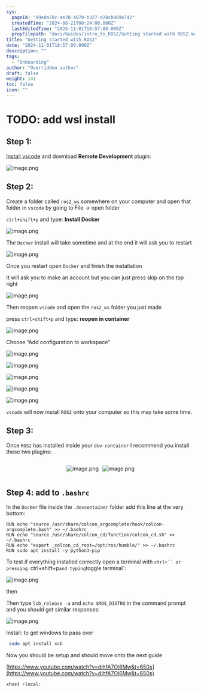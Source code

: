 ```yaml
---
sys:
  pageId: "89e0a78c-4e2b-4070-b327-d28cb0694742"
  createdTime: "2024-08-21T00:24:00.000Z"
  lastEditedTime: "2024-11-01T18:57:00.000Z"
  propFilepath: "docs/Guides/intro_to_ROS2/Getting started with ROS2.md"
title: "Getting started with ROS2"
date: "2024-11-01T18:57:00.000Z"
description: ""
tags:
  - "Onboarding"
author: "Overridden author"
draft: false
weight: 141
toc: false
icon: ""
---
```


# TODO: add wsl install

## Step 1:

[Install vscode](https://code.visualstudio.com/download) and download **Remote Development** plugin:

![image.png](https://prod-files-secure.s3.us-west-2.amazonaws.com/d518164a-d88e-44d1-a4ee-3adb3bd8bce0/efb52993-1881-4a40-b95e-6f020334f022/image.png?X-Amz-Algorithm=AWS4-HMAC-SHA256&X-Amz-Content-Sha256=UNSIGNED-PAYLOAD&X-Amz-Credential=ASIAZI2LB4666J4J4F54%2F20250304%2Fus-west-2%2Fs3%2Faws4_request&X-Amz-Date=20250304T100902Z&X-Amz-Expires=3600&X-Amz-Security-Token=IQoJb3JpZ2luX2VjELH%2F%2F%2F%2F%2F%2F%2F%2F%2F%2FwEaCXVzLXdlc3QtMiJHMEUCIH5jm5SfS2LEfF1qBt40uOf1vDz%2FVDeCesI6z6tpcfLoAiEAoaoRlVX8nnr0Sz5mL8FZugkNaN51MqSEmozdgvu49NcqiAQI6v%2F%2F%2F%2F%2F%2F%2F%2F%2F%2FARAAGgw2Mzc0MjMxODM4MDUiDFXqWSyp7j7LIiK6fCrcA0uHjkVJbIUb07sUDeBPdHbYfO5AUYOfVxwzSoRRv2a4Q69LpcRke8sBbuVLNTB8GHPIrbhW5lZx5bmCCA12q9CVHQOREGTJr4ygnMqrFoIJcIFALkFjVmW2utbzGaJeKAk2Av1%2BeNrGPMd3EQVdNvG7Ka6h6oLY5kHmh0lji4qoMPBChukkGKYJc2aCOwD5MUrLdm6FiE4gKJEbo6Mu%2BeJEZr9Ab4CnZj0o32xm0quT9KjPZA7pllU8rBStjXp6j%2FcrMIRNQ9uuOfYTpv8tU31NJ05Xlz3naigViZR6gZxopbTQCPKvUYXA3B9ca6ZFikRz09u%2B93teul1PfZbSjFYhD4ViF7ZuysDKIz%2FTc%2FIJPJv85gh4hNIkPElGxUMRrnOdM6W7Y7RiEMiFCPyZ9RO4ARlBOKVhrC%2BrbmrH8Xjb9zKMztcVWI2IjLGZhNpIzmXEXL%2BjRAbhwUY%2Be%2By7CdL3Lh%2BVcLGsyXlQH2GyCN1bqi0kJIybE7dFMoveSo4YnfnvERYee5TZqD11gmB8dQqdnCTrVoERy4NLjoJPnGX4e0uIuVzJhXhRfOdv5I6SFhUk3Y0pBYOar7rOTNtPisWWW7Pd3J17PaPUl2WJTqtcP%2BaBXXuIaonAELy7MI6Em74GOqUBvf9fznfwwILN3mfvi0417RF24m4Q1B2m9UKgTamLzyj80ZWPmHuTfrPXk2lYFWBuLwspPfdO4YLNpnMZaV8Xu8t2zb7ysPtgj4ihPlUsB5zN3llQcpo0YTkU%2FpsBRtFzx6Dkj7Dfz%2FcdP85MSK6occsON0fGUBzeiTzcXF2nLUa4psM4UX8sXSeTkIBMd7vntzankhK6OJZw4ehMpMXSabYSdJEG&X-Amz-Signature=f26f347957a5d9dfce74228acbf63ee78dbab96c2a5f17b2bafdb0921cf955d7&X-Amz-SignedHeaders=host&x-id=GetObject)

## Step 2:

Create a folder called `ros2_ws` somewhere on your computer and open that folder in `vscode` by going to File → open folder 

`ctrl+shift+p` and type: **Install Docker**

![image.png](https://prod-files-secure.s3.us-west-2.amazonaws.com/d518164a-d88e-44d1-a4ee-3adb3bd8bce0/2269dc0e-1cd5-47ff-bceb-c04ad9b2eab0/image.png?X-Amz-Algorithm=AWS4-HMAC-SHA256&X-Amz-Content-Sha256=UNSIGNED-PAYLOAD&X-Amz-Credential=ASIAZI2LB4666J4J4F54%2F20250304%2Fus-west-2%2Fs3%2Faws4_request&X-Amz-Date=20250304T100902Z&X-Amz-Expires=3600&X-Amz-Security-Token=IQoJb3JpZ2luX2VjELH%2F%2F%2F%2F%2F%2F%2F%2F%2F%2FwEaCXVzLXdlc3QtMiJHMEUCIH5jm5SfS2LEfF1qBt40uOf1vDz%2FVDeCesI6z6tpcfLoAiEAoaoRlVX8nnr0Sz5mL8FZugkNaN51MqSEmozdgvu49NcqiAQI6v%2F%2F%2F%2F%2F%2F%2F%2F%2F%2FARAAGgw2Mzc0MjMxODM4MDUiDFXqWSyp7j7LIiK6fCrcA0uHjkVJbIUb07sUDeBPdHbYfO5AUYOfVxwzSoRRv2a4Q69LpcRke8sBbuVLNTB8GHPIrbhW5lZx5bmCCA12q9CVHQOREGTJr4ygnMqrFoIJcIFALkFjVmW2utbzGaJeKAk2Av1%2BeNrGPMd3EQVdNvG7Ka6h6oLY5kHmh0lji4qoMPBChukkGKYJc2aCOwD5MUrLdm6FiE4gKJEbo6Mu%2BeJEZr9Ab4CnZj0o32xm0quT9KjPZA7pllU8rBStjXp6j%2FcrMIRNQ9uuOfYTpv8tU31NJ05Xlz3naigViZR6gZxopbTQCPKvUYXA3B9ca6ZFikRz09u%2B93teul1PfZbSjFYhD4ViF7ZuysDKIz%2FTc%2FIJPJv85gh4hNIkPElGxUMRrnOdM6W7Y7RiEMiFCPyZ9RO4ARlBOKVhrC%2BrbmrH8Xjb9zKMztcVWI2IjLGZhNpIzmXEXL%2BjRAbhwUY%2Be%2By7CdL3Lh%2BVcLGsyXlQH2GyCN1bqi0kJIybE7dFMoveSo4YnfnvERYee5TZqD11gmB8dQqdnCTrVoERy4NLjoJPnGX4e0uIuVzJhXhRfOdv5I6SFhUk3Y0pBYOar7rOTNtPisWWW7Pd3J17PaPUl2WJTqtcP%2BaBXXuIaonAELy7MI6Em74GOqUBvf9fznfwwILN3mfvi0417RF24m4Q1B2m9UKgTamLzyj80ZWPmHuTfrPXk2lYFWBuLwspPfdO4YLNpnMZaV8Xu8t2zb7ysPtgj4ihPlUsB5zN3llQcpo0YTkU%2FpsBRtFzx6Dkj7Dfz%2FcdP85MSK6occsON0fGUBzeiTzcXF2nLUa4psM4UX8sXSeTkIBMd7vntzankhK6OJZw4ehMpMXSabYSdJEG&X-Amz-Signature=ded95029f6c84dff1fbb20813c9f3107a12d7c196eb87e5eed9bbf8153ebfb8a&X-Amz-SignedHeaders=host&x-id=GetObject)

The `Docker` install will take sometime and at the end it will ask you to restart

![image.png](https://prod-files-secure.s3.us-west-2.amazonaws.com/d518164a-d88e-44d1-a4ee-3adb3bd8bce0/ed233f78-be33-4b1f-b89c-9c346c0e961e/image.png?X-Amz-Algorithm=AWS4-HMAC-SHA256&X-Amz-Content-Sha256=UNSIGNED-PAYLOAD&X-Amz-Credential=ASIAZI2LB4666J4J4F54%2F20250304%2Fus-west-2%2Fs3%2Faws4_request&X-Amz-Date=20250304T100902Z&X-Amz-Expires=3600&X-Amz-Security-Token=IQoJb3JpZ2luX2VjELH%2F%2F%2F%2F%2F%2F%2F%2F%2F%2FwEaCXVzLXdlc3QtMiJHMEUCIH5jm5SfS2LEfF1qBt40uOf1vDz%2FVDeCesI6z6tpcfLoAiEAoaoRlVX8nnr0Sz5mL8FZugkNaN51MqSEmozdgvu49NcqiAQI6v%2F%2F%2F%2F%2F%2F%2F%2F%2F%2FARAAGgw2Mzc0MjMxODM4MDUiDFXqWSyp7j7LIiK6fCrcA0uHjkVJbIUb07sUDeBPdHbYfO5AUYOfVxwzSoRRv2a4Q69LpcRke8sBbuVLNTB8GHPIrbhW5lZx5bmCCA12q9CVHQOREGTJr4ygnMqrFoIJcIFALkFjVmW2utbzGaJeKAk2Av1%2BeNrGPMd3EQVdNvG7Ka6h6oLY5kHmh0lji4qoMPBChukkGKYJc2aCOwD5MUrLdm6FiE4gKJEbo6Mu%2BeJEZr9Ab4CnZj0o32xm0quT9KjPZA7pllU8rBStjXp6j%2FcrMIRNQ9uuOfYTpv8tU31NJ05Xlz3naigViZR6gZxopbTQCPKvUYXA3B9ca6ZFikRz09u%2B93teul1PfZbSjFYhD4ViF7ZuysDKIz%2FTc%2FIJPJv85gh4hNIkPElGxUMRrnOdM6W7Y7RiEMiFCPyZ9RO4ARlBOKVhrC%2BrbmrH8Xjb9zKMztcVWI2IjLGZhNpIzmXEXL%2BjRAbhwUY%2Be%2By7CdL3Lh%2BVcLGsyXlQH2GyCN1bqi0kJIybE7dFMoveSo4YnfnvERYee5TZqD11gmB8dQqdnCTrVoERy4NLjoJPnGX4e0uIuVzJhXhRfOdv5I6SFhUk3Y0pBYOar7rOTNtPisWWW7Pd3J17PaPUl2WJTqtcP%2BaBXXuIaonAELy7MI6Em74GOqUBvf9fznfwwILN3mfvi0417RF24m4Q1B2m9UKgTamLzyj80ZWPmHuTfrPXk2lYFWBuLwspPfdO4YLNpnMZaV8Xu8t2zb7ysPtgj4ihPlUsB5zN3llQcpo0YTkU%2FpsBRtFzx6Dkj7Dfz%2FcdP85MSK6occsON0fGUBzeiTzcXF2nLUa4psM4UX8sXSeTkIBMd7vntzankhK6OJZw4ehMpMXSabYSdJEG&X-Amz-Signature=6008651fca2a5cc332206250830639718f7b1647f508491d4e7473e88b7fb5d8&X-Amz-SignedHeaders=host&x-id=GetObject)

Once you restart open `Docker` and finish the installation

It will ask you to make an account but you can just press skip on the top right

![image.png](https://prod-files-secure.s3.us-west-2.amazonaws.com/d518164a-d88e-44d1-a4ee-3adb3bd8bce0/21010ad9-1659-4fd9-9f59-9932a09b2a3d/image.png?X-Amz-Algorithm=AWS4-HMAC-SHA256&X-Amz-Content-Sha256=UNSIGNED-PAYLOAD&X-Amz-Credential=ASIAZI2LB4666J4J4F54%2F20250304%2Fus-west-2%2Fs3%2Faws4_request&X-Amz-Date=20250304T100902Z&X-Amz-Expires=3600&X-Amz-Security-Token=IQoJb3JpZ2luX2VjELH%2F%2F%2F%2F%2F%2F%2F%2F%2F%2FwEaCXVzLXdlc3QtMiJHMEUCIH5jm5SfS2LEfF1qBt40uOf1vDz%2FVDeCesI6z6tpcfLoAiEAoaoRlVX8nnr0Sz5mL8FZugkNaN51MqSEmozdgvu49NcqiAQI6v%2F%2F%2F%2F%2F%2F%2F%2F%2F%2FARAAGgw2Mzc0MjMxODM4MDUiDFXqWSyp7j7LIiK6fCrcA0uHjkVJbIUb07sUDeBPdHbYfO5AUYOfVxwzSoRRv2a4Q69LpcRke8sBbuVLNTB8GHPIrbhW5lZx5bmCCA12q9CVHQOREGTJr4ygnMqrFoIJcIFALkFjVmW2utbzGaJeKAk2Av1%2BeNrGPMd3EQVdNvG7Ka6h6oLY5kHmh0lji4qoMPBChukkGKYJc2aCOwD5MUrLdm6FiE4gKJEbo6Mu%2BeJEZr9Ab4CnZj0o32xm0quT9KjPZA7pllU8rBStjXp6j%2FcrMIRNQ9uuOfYTpv8tU31NJ05Xlz3naigViZR6gZxopbTQCPKvUYXA3B9ca6ZFikRz09u%2B93teul1PfZbSjFYhD4ViF7ZuysDKIz%2FTc%2FIJPJv85gh4hNIkPElGxUMRrnOdM6W7Y7RiEMiFCPyZ9RO4ARlBOKVhrC%2BrbmrH8Xjb9zKMztcVWI2IjLGZhNpIzmXEXL%2BjRAbhwUY%2Be%2By7CdL3Lh%2BVcLGsyXlQH2GyCN1bqi0kJIybE7dFMoveSo4YnfnvERYee5TZqD11gmB8dQqdnCTrVoERy4NLjoJPnGX4e0uIuVzJhXhRfOdv5I6SFhUk3Y0pBYOar7rOTNtPisWWW7Pd3J17PaPUl2WJTqtcP%2BaBXXuIaonAELy7MI6Em74GOqUBvf9fznfwwILN3mfvi0417RF24m4Q1B2m9UKgTamLzyj80ZWPmHuTfrPXk2lYFWBuLwspPfdO4YLNpnMZaV8Xu8t2zb7ysPtgj4ihPlUsB5zN3llQcpo0YTkU%2FpsBRtFzx6Dkj7Dfz%2FcdP85MSK6occsON0fGUBzeiTzcXF2nLUa4psM4UX8sXSeTkIBMd7vntzankhK6OJZw4ehMpMXSabYSdJEG&X-Amz-Signature=74223fb8715e7b39edabd924b3a9d695cc752c561b3419337a3c7e72ea3f363b&X-Amz-SignedHeaders=host&x-id=GetObject)

Then reopen `vscode` and open the `ros2_ws` folder you just made

press `ctrl+shift+p` and type: **reopen in container**

![image.png](https://prod-files-secure.s3.us-west-2.amazonaws.com/d518164a-d88e-44d1-a4ee-3adb3bd8bce0/4e93b8c2-41ad-488c-8095-c74205196118/image.png?X-Amz-Algorithm=AWS4-HMAC-SHA256&X-Amz-Content-Sha256=UNSIGNED-PAYLOAD&X-Amz-Credential=ASIAZI2LB4666J4J4F54%2F20250304%2Fus-west-2%2Fs3%2Faws4_request&X-Amz-Date=20250304T100902Z&X-Amz-Expires=3600&X-Amz-Security-Token=IQoJb3JpZ2luX2VjELH%2F%2F%2F%2F%2F%2F%2F%2F%2F%2FwEaCXVzLXdlc3QtMiJHMEUCIH5jm5SfS2LEfF1qBt40uOf1vDz%2FVDeCesI6z6tpcfLoAiEAoaoRlVX8nnr0Sz5mL8FZugkNaN51MqSEmozdgvu49NcqiAQI6v%2F%2F%2F%2F%2F%2F%2F%2F%2F%2FARAAGgw2Mzc0MjMxODM4MDUiDFXqWSyp7j7LIiK6fCrcA0uHjkVJbIUb07sUDeBPdHbYfO5AUYOfVxwzSoRRv2a4Q69LpcRke8sBbuVLNTB8GHPIrbhW5lZx5bmCCA12q9CVHQOREGTJr4ygnMqrFoIJcIFALkFjVmW2utbzGaJeKAk2Av1%2BeNrGPMd3EQVdNvG7Ka6h6oLY5kHmh0lji4qoMPBChukkGKYJc2aCOwD5MUrLdm6FiE4gKJEbo6Mu%2BeJEZr9Ab4CnZj0o32xm0quT9KjPZA7pllU8rBStjXp6j%2FcrMIRNQ9uuOfYTpv8tU31NJ05Xlz3naigViZR6gZxopbTQCPKvUYXA3B9ca6ZFikRz09u%2B93teul1PfZbSjFYhD4ViF7ZuysDKIz%2FTc%2FIJPJv85gh4hNIkPElGxUMRrnOdM6W7Y7RiEMiFCPyZ9RO4ARlBOKVhrC%2BrbmrH8Xjb9zKMztcVWI2IjLGZhNpIzmXEXL%2BjRAbhwUY%2Be%2By7CdL3Lh%2BVcLGsyXlQH2GyCN1bqi0kJIybE7dFMoveSo4YnfnvERYee5TZqD11gmB8dQqdnCTrVoERy4NLjoJPnGX4e0uIuVzJhXhRfOdv5I6SFhUk3Y0pBYOar7rOTNtPisWWW7Pd3J17PaPUl2WJTqtcP%2BaBXXuIaonAELy7MI6Em74GOqUBvf9fznfwwILN3mfvi0417RF24m4Q1B2m9UKgTamLzyj80ZWPmHuTfrPXk2lYFWBuLwspPfdO4YLNpnMZaV8Xu8t2zb7ysPtgj4ihPlUsB5zN3llQcpo0YTkU%2FpsBRtFzx6Dkj7Dfz%2FcdP85MSK6occsON0fGUBzeiTzcXF2nLUa4psM4UX8sXSeTkIBMd7vntzankhK6OJZw4ehMpMXSabYSdJEG&X-Amz-Signature=da213e67f030ca74b6308f86232dfedd915581ee9f4c4bbd4a5be1f9a61e43b9&X-Amz-SignedHeaders=host&x-id=GetObject)

Choose “Add configuration to workspace”

![image.png](https://prod-files-secure.s3.us-west-2.amazonaws.com/d518164a-d88e-44d1-a4ee-3adb3bd8bce0/9560b282-5060-4989-ba37-97e7b2c22476/image.png?X-Amz-Algorithm=AWS4-HMAC-SHA256&X-Amz-Content-Sha256=UNSIGNED-PAYLOAD&X-Amz-Credential=ASIAZI2LB4666J4J4F54%2F20250304%2Fus-west-2%2Fs3%2Faws4_request&X-Amz-Date=20250304T100902Z&X-Amz-Expires=3600&X-Amz-Security-Token=IQoJb3JpZ2luX2VjELH%2F%2F%2F%2F%2F%2F%2F%2F%2F%2FwEaCXVzLXdlc3QtMiJHMEUCIH5jm5SfS2LEfF1qBt40uOf1vDz%2FVDeCesI6z6tpcfLoAiEAoaoRlVX8nnr0Sz5mL8FZugkNaN51MqSEmozdgvu49NcqiAQI6v%2F%2F%2F%2F%2F%2F%2F%2F%2F%2FARAAGgw2Mzc0MjMxODM4MDUiDFXqWSyp7j7LIiK6fCrcA0uHjkVJbIUb07sUDeBPdHbYfO5AUYOfVxwzSoRRv2a4Q69LpcRke8sBbuVLNTB8GHPIrbhW5lZx5bmCCA12q9CVHQOREGTJr4ygnMqrFoIJcIFALkFjVmW2utbzGaJeKAk2Av1%2BeNrGPMd3EQVdNvG7Ka6h6oLY5kHmh0lji4qoMPBChukkGKYJc2aCOwD5MUrLdm6FiE4gKJEbo6Mu%2BeJEZr9Ab4CnZj0o32xm0quT9KjPZA7pllU8rBStjXp6j%2FcrMIRNQ9uuOfYTpv8tU31NJ05Xlz3naigViZR6gZxopbTQCPKvUYXA3B9ca6ZFikRz09u%2B93teul1PfZbSjFYhD4ViF7ZuysDKIz%2FTc%2FIJPJv85gh4hNIkPElGxUMRrnOdM6W7Y7RiEMiFCPyZ9RO4ARlBOKVhrC%2BrbmrH8Xjb9zKMztcVWI2IjLGZhNpIzmXEXL%2BjRAbhwUY%2Be%2By7CdL3Lh%2BVcLGsyXlQH2GyCN1bqi0kJIybE7dFMoveSo4YnfnvERYee5TZqD11gmB8dQqdnCTrVoERy4NLjoJPnGX4e0uIuVzJhXhRfOdv5I6SFhUk3Y0pBYOar7rOTNtPisWWW7Pd3J17PaPUl2WJTqtcP%2BaBXXuIaonAELy7MI6Em74GOqUBvf9fznfwwILN3mfvi0417RF24m4Q1B2m9UKgTamLzyj80ZWPmHuTfrPXk2lYFWBuLwspPfdO4YLNpnMZaV8Xu8t2zb7ysPtgj4ihPlUsB5zN3llQcpo0YTkU%2FpsBRtFzx6Dkj7Dfz%2FcdP85MSK6occsON0fGUBzeiTzcXF2nLUa4psM4UX8sXSeTkIBMd7vntzankhK6OJZw4ehMpMXSabYSdJEG&X-Amz-Signature=7271bee354113a9a317fc762039d5aa02ee9ec99e265b737e624eeeee2284639&X-Amz-SignedHeaders=host&x-id=GetObject)

![image.png](https://prod-files-secure.s3.us-west-2.amazonaws.com/d518164a-d88e-44d1-a4ee-3adb3bd8bce0/2ee63f81-886b-48e8-a553-dc6e5eac99e4/image.png?X-Amz-Algorithm=AWS4-HMAC-SHA256&X-Amz-Content-Sha256=UNSIGNED-PAYLOAD&X-Amz-Credential=ASIAZI2LB4666J4J4F54%2F20250304%2Fus-west-2%2Fs3%2Faws4_request&X-Amz-Date=20250304T100902Z&X-Amz-Expires=3600&X-Amz-Security-Token=IQoJb3JpZ2luX2VjELH%2F%2F%2F%2F%2F%2F%2F%2F%2F%2FwEaCXVzLXdlc3QtMiJHMEUCIH5jm5SfS2LEfF1qBt40uOf1vDz%2FVDeCesI6z6tpcfLoAiEAoaoRlVX8nnr0Sz5mL8FZugkNaN51MqSEmozdgvu49NcqiAQI6v%2F%2F%2F%2F%2F%2F%2F%2F%2F%2FARAAGgw2Mzc0MjMxODM4MDUiDFXqWSyp7j7LIiK6fCrcA0uHjkVJbIUb07sUDeBPdHbYfO5AUYOfVxwzSoRRv2a4Q69LpcRke8sBbuVLNTB8GHPIrbhW5lZx5bmCCA12q9CVHQOREGTJr4ygnMqrFoIJcIFALkFjVmW2utbzGaJeKAk2Av1%2BeNrGPMd3EQVdNvG7Ka6h6oLY5kHmh0lji4qoMPBChukkGKYJc2aCOwD5MUrLdm6FiE4gKJEbo6Mu%2BeJEZr9Ab4CnZj0o32xm0quT9KjPZA7pllU8rBStjXp6j%2FcrMIRNQ9uuOfYTpv8tU31NJ05Xlz3naigViZR6gZxopbTQCPKvUYXA3B9ca6ZFikRz09u%2B93teul1PfZbSjFYhD4ViF7ZuysDKIz%2FTc%2FIJPJv85gh4hNIkPElGxUMRrnOdM6W7Y7RiEMiFCPyZ9RO4ARlBOKVhrC%2BrbmrH8Xjb9zKMztcVWI2IjLGZhNpIzmXEXL%2BjRAbhwUY%2Be%2By7CdL3Lh%2BVcLGsyXlQH2GyCN1bqi0kJIybE7dFMoveSo4YnfnvERYee5TZqD11gmB8dQqdnCTrVoERy4NLjoJPnGX4e0uIuVzJhXhRfOdv5I6SFhUk3Y0pBYOar7rOTNtPisWWW7Pd3J17PaPUl2WJTqtcP%2BaBXXuIaonAELy7MI6Em74GOqUBvf9fznfwwILN3mfvi0417RF24m4Q1B2m9UKgTamLzyj80ZWPmHuTfrPXk2lYFWBuLwspPfdO4YLNpnMZaV8Xu8t2zb7ysPtgj4ihPlUsB5zN3llQcpo0YTkU%2FpsBRtFzx6Dkj7Dfz%2FcdP85MSK6occsON0fGUBzeiTzcXF2nLUa4psM4UX8sXSeTkIBMd7vntzankhK6OJZw4ehMpMXSabYSdJEG&X-Amz-Signature=16ade4ef792816815f45854716129b1adb89e211024c88953213d55d7d02e3d8&X-Amz-SignedHeaders=host&x-id=GetObject)

![image.png](https://prod-files-secure.s3.us-west-2.amazonaws.com/d518164a-d88e-44d1-a4ee-3adb3bd8bce0/ae1580b2-b048-407e-aed9-b584224a7a04/image.png?X-Amz-Algorithm=AWS4-HMAC-SHA256&X-Amz-Content-Sha256=UNSIGNED-PAYLOAD&X-Amz-Credential=ASIAZI2LB4666J4J4F54%2F20250304%2Fus-west-2%2Fs3%2Faws4_request&X-Amz-Date=20250304T100902Z&X-Amz-Expires=3600&X-Amz-Security-Token=IQoJb3JpZ2luX2VjELH%2F%2F%2F%2F%2F%2F%2F%2F%2F%2FwEaCXVzLXdlc3QtMiJHMEUCIH5jm5SfS2LEfF1qBt40uOf1vDz%2FVDeCesI6z6tpcfLoAiEAoaoRlVX8nnr0Sz5mL8FZugkNaN51MqSEmozdgvu49NcqiAQI6v%2F%2F%2F%2F%2F%2F%2F%2F%2F%2FARAAGgw2Mzc0MjMxODM4MDUiDFXqWSyp7j7LIiK6fCrcA0uHjkVJbIUb07sUDeBPdHbYfO5AUYOfVxwzSoRRv2a4Q69LpcRke8sBbuVLNTB8GHPIrbhW5lZx5bmCCA12q9CVHQOREGTJr4ygnMqrFoIJcIFALkFjVmW2utbzGaJeKAk2Av1%2BeNrGPMd3EQVdNvG7Ka6h6oLY5kHmh0lji4qoMPBChukkGKYJc2aCOwD5MUrLdm6FiE4gKJEbo6Mu%2BeJEZr9Ab4CnZj0o32xm0quT9KjPZA7pllU8rBStjXp6j%2FcrMIRNQ9uuOfYTpv8tU31NJ05Xlz3naigViZR6gZxopbTQCPKvUYXA3B9ca6ZFikRz09u%2B93teul1PfZbSjFYhD4ViF7ZuysDKIz%2FTc%2FIJPJv85gh4hNIkPElGxUMRrnOdM6W7Y7RiEMiFCPyZ9RO4ARlBOKVhrC%2BrbmrH8Xjb9zKMztcVWI2IjLGZhNpIzmXEXL%2BjRAbhwUY%2Be%2By7CdL3Lh%2BVcLGsyXlQH2GyCN1bqi0kJIybE7dFMoveSo4YnfnvERYee5TZqD11gmB8dQqdnCTrVoERy4NLjoJPnGX4e0uIuVzJhXhRfOdv5I6SFhUk3Y0pBYOar7rOTNtPisWWW7Pd3J17PaPUl2WJTqtcP%2BaBXXuIaonAELy7MI6Em74GOqUBvf9fznfwwILN3mfvi0417RF24m4Q1B2m9UKgTamLzyj80ZWPmHuTfrPXk2lYFWBuLwspPfdO4YLNpnMZaV8Xu8t2zb7ysPtgj4ihPlUsB5zN3llQcpo0YTkU%2FpsBRtFzx6Dkj7Dfz%2FcdP85MSK6occsON0fGUBzeiTzcXF2nLUa4psM4UX8sXSeTkIBMd7vntzankhK6OJZw4ehMpMXSabYSdJEG&X-Amz-Signature=0bf768fe66cc4c2808e96c0eb9e3af7e5025223793b698099264777289417c9c&X-Amz-SignedHeaders=host&x-id=GetObject)

![image.png](https://prod-files-secure.s3.us-west-2.amazonaws.com/d518164a-d88e-44d1-a4ee-3adb3bd8bce0/53255b28-f75e-430f-b9e3-c0ac8577e42b/image.png?X-Amz-Algorithm=AWS4-HMAC-SHA256&X-Amz-Content-Sha256=UNSIGNED-PAYLOAD&X-Amz-Credential=ASIAZI2LB4666J4J4F54%2F20250304%2Fus-west-2%2Fs3%2Faws4_request&X-Amz-Date=20250304T100902Z&X-Amz-Expires=3600&X-Amz-Security-Token=IQoJb3JpZ2luX2VjELH%2F%2F%2F%2F%2F%2F%2F%2F%2F%2FwEaCXVzLXdlc3QtMiJHMEUCIH5jm5SfS2LEfF1qBt40uOf1vDz%2FVDeCesI6z6tpcfLoAiEAoaoRlVX8nnr0Sz5mL8FZugkNaN51MqSEmozdgvu49NcqiAQI6v%2F%2F%2F%2F%2F%2F%2F%2F%2F%2FARAAGgw2Mzc0MjMxODM4MDUiDFXqWSyp7j7LIiK6fCrcA0uHjkVJbIUb07sUDeBPdHbYfO5AUYOfVxwzSoRRv2a4Q69LpcRke8sBbuVLNTB8GHPIrbhW5lZx5bmCCA12q9CVHQOREGTJr4ygnMqrFoIJcIFALkFjVmW2utbzGaJeKAk2Av1%2BeNrGPMd3EQVdNvG7Ka6h6oLY5kHmh0lji4qoMPBChukkGKYJc2aCOwD5MUrLdm6FiE4gKJEbo6Mu%2BeJEZr9Ab4CnZj0o32xm0quT9KjPZA7pllU8rBStjXp6j%2FcrMIRNQ9uuOfYTpv8tU31NJ05Xlz3naigViZR6gZxopbTQCPKvUYXA3B9ca6ZFikRz09u%2B93teul1PfZbSjFYhD4ViF7ZuysDKIz%2FTc%2FIJPJv85gh4hNIkPElGxUMRrnOdM6W7Y7RiEMiFCPyZ9RO4ARlBOKVhrC%2BrbmrH8Xjb9zKMztcVWI2IjLGZhNpIzmXEXL%2BjRAbhwUY%2Be%2By7CdL3Lh%2BVcLGsyXlQH2GyCN1bqi0kJIybE7dFMoveSo4YnfnvERYee5TZqD11gmB8dQqdnCTrVoERy4NLjoJPnGX4e0uIuVzJhXhRfOdv5I6SFhUk3Y0pBYOar7rOTNtPisWWW7Pd3J17PaPUl2WJTqtcP%2BaBXXuIaonAELy7MI6Em74GOqUBvf9fznfwwILN3mfvi0417RF24m4Q1B2m9UKgTamLzyj80ZWPmHuTfrPXk2lYFWBuLwspPfdO4YLNpnMZaV8Xu8t2zb7ysPtgj4ihPlUsB5zN3llQcpo0YTkU%2FpsBRtFzx6Dkj7Dfz%2FcdP85MSK6occsON0fGUBzeiTzcXF2nLUa4psM4UX8sXSeTkIBMd7vntzankhK6OJZw4ehMpMXSabYSdJEG&X-Amz-Signature=7edac9407fa046d9cc80d13a4e9626d675e42a5f5828ab7a3b5561bf2e54b69c&X-Amz-SignedHeaders=host&x-id=GetObject)

![image.png](https://prod-files-secure.s3.us-west-2.amazonaws.com/d518164a-d88e-44d1-a4ee-3adb3bd8bce0/7c562767-5af9-4ffb-97d1-327bcdf4ee00/image.png?X-Amz-Algorithm=AWS4-HMAC-SHA256&X-Amz-Content-Sha256=UNSIGNED-PAYLOAD&X-Amz-Credential=ASIAZI2LB4666J4J4F54%2F20250304%2Fus-west-2%2Fs3%2Faws4_request&X-Amz-Date=20250304T100902Z&X-Amz-Expires=3600&X-Amz-Security-Token=IQoJb3JpZ2luX2VjELH%2F%2F%2F%2F%2F%2F%2F%2F%2F%2FwEaCXVzLXdlc3QtMiJHMEUCIH5jm5SfS2LEfF1qBt40uOf1vDz%2FVDeCesI6z6tpcfLoAiEAoaoRlVX8nnr0Sz5mL8FZugkNaN51MqSEmozdgvu49NcqiAQI6v%2F%2F%2F%2F%2F%2F%2F%2F%2F%2FARAAGgw2Mzc0MjMxODM4MDUiDFXqWSyp7j7LIiK6fCrcA0uHjkVJbIUb07sUDeBPdHbYfO5AUYOfVxwzSoRRv2a4Q69LpcRke8sBbuVLNTB8GHPIrbhW5lZx5bmCCA12q9CVHQOREGTJr4ygnMqrFoIJcIFALkFjVmW2utbzGaJeKAk2Av1%2BeNrGPMd3EQVdNvG7Ka6h6oLY5kHmh0lji4qoMPBChukkGKYJc2aCOwD5MUrLdm6FiE4gKJEbo6Mu%2BeJEZr9Ab4CnZj0o32xm0quT9KjPZA7pllU8rBStjXp6j%2FcrMIRNQ9uuOfYTpv8tU31NJ05Xlz3naigViZR6gZxopbTQCPKvUYXA3B9ca6ZFikRz09u%2B93teul1PfZbSjFYhD4ViF7ZuysDKIz%2FTc%2FIJPJv85gh4hNIkPElGxUMRrnOdM6W7Y7RiEMiFCPyZ9RO4ARlBOKVhrC%2BrbmrH8Xjb9zKMztcVWI2IjLGZhNpIzmXEXL%2BjRAbhwUY%2Be%2By7CdL3Lh%2BVcLGsyXlQH2GyCN1bqi0kJIybE7dFMoveSo4YnfnvERYee5TZqD11gmB8dQqdnCTrVoERy4NLjoJPnGX4e0uIuVzJhXhRfOdv5I6SFhUk3Y0pBYOar7rOTNtPisWWW7Pd3J17PaPUl2WJTqtcP%2BaBXXuIaonAELy7MI6Em74GOqUBvf9fznfwwILN3mfvi0417RF24m4Q1B2m9UKgTamLzyj80ZWPmHuTfrPXk2lYFWBuLwspPfdO4YLNpnMZaV8Xu8t2zb7ysPtgj4ihPlUsB5zN3llQcpo0YTkU%2FpsBRtFzx6Dkj7Dfz%2FcdP85MSK6occsON0fGUBzeiTzcXF2nLUa4psM4UX8sXSeTkIBMd7vntzankhK6OJZw4ehMpMXSabYSdJEG&X-Amz-Signature=009c1583f7b35ae7369dba771165765037d25f22c51225ec8a40b640fddfcc49&X-Amz-SignedHeaders=host&x-id=GetObject)

`vscode` will now install `ROS2` onto your computer so this may take some time.

## Step 3:

Once `ROS2` has installed inside your `dev-container` I recommend you install these two plugins:

<div style="display: flex;flex-direction: row; column-gap:10px; max-width: 630px;justify-content: center;">
<div>

![image.png](https://prod-files-secure.s3.us-west-2.amazonaws.com/d518164a-d88e-44d1-a4ee-3adb3bd8bce0/3fc3d550-5a54-4ba1-ba6b-faa01cdb7369/image.png?X-Amz-Algorithm=AWS4-HMAC-SHA256&X-Amz-Content-Sha256=UNSIGNED-PAYLOAD&X-Amz-Credential=ASIAZI2LB466RVFEJ2KC%2F20250304%2Fus-west-2%2Fs3%2Faws4_request&X-Amz-Date=20250304T100907Z&X-Amz-Expires=3600&X-Amz-Security-Token=IQoJb3JpZ2luX2VjELH%2F%2F%2F%2F%2F%2F%2F%2F%2F%2FwEaCXVzLXdlc3QtMiJGMEQCIGPaLx9OEK8QmNUWttLnqqQwAA70Yo0I5YVvlUGY8srcAiBMoWWh4X%2F%2F6RrSnIU2FyUgZe8DM3I%2FHTJTSaTSocvIRCqIBAjq%2F%2F%2F%2F%2F%2F%2F%2F%2F%2F8BEAAaDDYzNzQyMzE4MzgwNSIMfsjNMbpbhkFeokJ4KtwDzhEzLuaCjxl0X%2Brm%2Fx9SWIYFR%2BGjkD1eQSFrhcGUzuANIMbYyOpXmNUdXhvTTCQU84WWf5difl0IUn33MNsWWdNopInaTMA1BYjBxu%2BeMTSWTALyHQv2iCnOpeAVTFoX1FQPOmuxI2Mj10hODZ6hqfKI3hZaUseykQGiiBo%2BEcg1tlz7703hM9vSaikI7tsbjW3ToFuZWCCuK%2F6BF22RmQhr%2BkuDO7775YYBolShbvu%2BbwY8SAA9s4H%2BA6Ky0KfvbvTnjB6zKEWojwIUzkQlAFr%2FW1xQiwuRFJ4sGOP4Puzu3Vo0Wfr4iP0EvOlYVweJkTwBkj77GS68JdgPZH0k%2FUctzBG1MZJsgV9a3nrdPGaX3lRDStFwhdbkFBf8Y4PPuMnBidXsoVAUy0PBn73SWip%2FDVSz0oKLes9vmgQnU%2F34sfJaEVPadtnCA4WmgErrdcuTL0Jx%2F5ekyI6Ic%2BGLdJp38nbM7S01yUw1Pr8zaj4rmC80uOaZ1Jf1dLoOCE6ZftFJLowan8hzUn%2FCxyGis%2FmUI7a8SUi%2BcdVyvK7Qe4G5f0Stj74NqFg3om0kvkWNBMscjvCiPzuGNa8lC3Fw7mHF29CaH7kifqqCw3DpBuCstFWjq4KEabX9%2BDcw64SbvgY6pgE%2FslKCuJXofeMCXmFB8jVwUCwyoEJl%2B%2B%2BKY%2BszAeBJ2RPzoz6mYgoPTkqCmMVCa8nX802K74V4bswvv2S5uc3B5fVMleq75VNjemvr1fDI7dipbc5bB0H9OkZnZ8IMWwegHrsabmX7Jvo98D1iZkPfCD8K4gEDQ8go1jBqJp%2BDf3sX5BUoxQ8m6unp66fVjU6teomKEYUtp%2F6%2B0vOuDj5mvsPzdbw8&X-Amz-Signature=25c4db413c91c93a67b7d7025bf89c79c2c6050e0e4c8ffe9bc2da3e98259f0d&X-Amz-SignedHeaders=host&x-id=GetObject)

</div>
<div>

![image.png](https://prod-files-secure.s3.us-west-2.amazonaws.com/d518164a-d88e-44d1-a4ee-3adb3bd8bce0/d994cc66-13c2-4093-a5a3-f84cf4601a82/image.png?X-Amz-Algorithm=AWS4-HMAC-SHA256&X-Amz-Content-Sha256=UNSIGNED-PAYLOAD&X-Amz-Credential=ASIAZI2LB4662744MZUA%2F20250304%2Fus-west-2%2Fs3%2Faws4_request&X-Amz-Date=20250304T100907Z&X-Amz-Expires=3600&X-Amz-Security-Token=IQoJb3JpZ2luX2VjELH%2F%2F%2F%2F%2F%2F%2F%2F%2F%2FwEaCXVzLXdlc3QtMiJGMEQCIGp%2Ff2K95oW7N2Tx5dfda4%2F%2F%2BS9Hg3CVdh0rME09l3vFAiBxV%2BQZFL81E%2FpIM9%2BKRQNMKteToVseVi57iZxU%2F%2F8vvyqIBAjq%2F%2F%2F%2F%2F%2F%2F%2F%2F%2F8BEAAaDDYzNzQyMzE4MzgwNSIMF2gvVAy%2FoyA8WluhKtwD7aMy%2F9VLg4owELCg5gcRE7eeI40kNI%2FNyUkXalAEyfSczlfptRs8Lvmd3J7rOesiLi4lrChIEl9e%2FqxzKKHzovCJ9PxYa5WALDkCTuprjCLZzh%2FTiCKHekuHT6Nd2HnLDqcqelFV%2BAVKiIS7%2FmlZ0hDLwd5fwqLAQHAUIDi%2FWxFm7s1Gx%2FE9EXxb9MtWjY8MreDW%2BpV7n%2FU17BObAL3kh7YdupOEcL8SjpRM4uL%2FPV1KPK4y%2BXewGrApJmPysMt%2B%2FJTxd4L%2FSl%2FUbEnvAlDea50v8Y%2F8ZSCpXD%2BVQFjpGH6M9oKGnARFnZpiWqJEFRDXsgIV4uL%2F7Z3XzpLRP%2Bgi2xcjbkYCkBBczeysIjcz0bOw4oXErV40XEfgYzQIRn4XE6BWEW9vD%2BxGf9xrw0Bwi%2BH4M8WgNF9EJe%2BHuKDjLxtTlqCTnmu18wz8k0%2Fp7GYIgs3ybdg4EyoNg1OtwvWeO03Udkgyg8ShyFVUKy1KhhBhD9wZHEXeGvbVjtWmoiVyjhgkqxIP0%2Fk53061ca61ifpi95A3l9AdblDVnJGDThYRAFqi1q0W0opT0dt7zx2FtxTo%2FNDk%2BQOPeOUP%2BR974LcSMB7R%2BDlS2pJxtsx1n0eD3cUmGErBTHUImMQwrYSbvgY6pgF%2FYAD55Zp0Fwd2Fn5jdJ9O8p9sNt6FxohYA4pRLsiWtIKbAZRb0PDcHida8vETYttL6usYi0q2TiC%2FcQUrzpybq248U95EJu6gRTMaLGV5MmUdKy5P4bSy%2BurRW%2B2AtaybWxbOEhpK7Q60S3MXO%2FtQ4g4y%2FxB%2BcFEJsYAT1f1UkT%2B5AdxWTIBmYQ654lbvMjqRYhI6MDzRU9ElqFgy0pi%2BfIrAxB4R&X-Amz-Signature=3ddfea777cb4b8dfeb2c4623e91989bb91fd76a3ecb883cd01f068d731898527&X-Amz-SignedHeaders=host&x-id=GetObject)

</div>
</div>

## Step 4: add to `.bashrc`

In the `Docker` file inside the `.devcontainer` folder add this line at the very bottom: 

```docker
RUN echo "source /usr/share/colcon_argcomplete/hook/colcon-argcomplete.bash" >> ~/.bashrc
RUN echo "source /usr/share/colcon_cd/function/colcon_cd.sh" >> ~/.bashrc
RUN echo "export _colcon_cd_root=/opt/ros/humble/" >> ~/.bashrc
RUN sudo apt install -y python3-pip 
```

To test if everything installed correctly open a terminal with `ctrl+`` or pressing `ctrl+shift+p` and typing `toggle terminal`:

![image.png](https://prod-files-secure.s3.us-west-2.amazonaws.com/d518164a-d88e-44d1-a4ee-3adb3bd8bce0/6a4943d8-b04e-4c02-9a58-775f3384d1a5/image.png?X-Amz-Algorithm=AWS4-HMAC-SHA256&X-Amz-Content-Sha256=UNSIGNED-PAYLOAD&X-Amz-Credential=ASIAZI2LB4666J4J4F54%2F20250304%2Fus-west-2%2Fs3%2Faws4_request&X-Amz-Date=20250304T100902Z&X-Amz-Expires=3600&X-Amz-Security-Token=IQoJb3JpZ2luX2VjELH%2F%2F%2F%2F%2F%2F%2F%2F%2F%2FwEaCXVzLXdlc3QtMiJHMEUCIH5jm5SfS2LEfF1qBt40uOf1vDz%2FVDeCesI6z6tpcfLoAiEAoaoRlVX8nnr0Sz5mL8FZugkNaN51MqSEmozdgvu49NcqiAQI6v%2F%2F%2F%2F%2F%2F%2F%2F%2F%2FARAAGgw2Mzc0MjMxODM4MDUiDFXqWSyp7j7LIiK6fCrcA0uHjkVJbIUb07sUDeBPdHbYfO5AUYOfVxwzSoRRv2a4Q69LpcRke8sBbuVLNTB8GHPIrbhW5lZx5bmCCA12q9CVHQOREGTJr4ygnMqrFoIJcIFALkFjVmW2utbzGaJeKAk2Av1%2BeNrGPMd3EQVdNvG7Ka6h6oLY5kHmh0lji4qoMPBChukkGKYJc2aCOwD5MUrLdm6FiE4gKJEbo6Mu%2BeJEZr9Ab4CnZj0o32xm0quT9KjPZA7pllU8rBStjXp6j%2FcrMIRNQ9uuOfYTpv8tU31NJ05Xlz3naigViZR6gZxopbTQCPKvUYXA3B9ca6ZFikRz09u%2B93teul1PfZbSjFYhD4ViF7ZuysDKIz%2FTc%2FIJPJv85gh4hNIkPElGxUMRrnOdM6W7Y7RiEMiFCPyZ9RO4ARlBOKVhrC%2BrbmrH8Xjb9zKMztcVWI2IjLGZhNpIzmXEXL%2BjRAbhwUY%2Be%2By7CdL3Lh%2BVcLGsyXlQH2GyCN1bqi0kJIybE7dFMoveSo4YnfnvERYee5TZqD11gmB8dQqdnCTrVoERy4NLjoJPnGX4e0uIuVzJhXhRfOdv5I6SFhUk3Y0pBYOar7rOTNtPisWWW7Pd3J17PaPUl2WJTqtcP%2BaBXXuIaonAELy7MI6Em74GOqUBvf9fznfwwILN3mfvi0417RF24m4Q1B2m9UKgTamLzyj80ZWPmHuTfrPXk2lYFWBuLwspPfdO4YLNpnMZaV8Xu8t2zb7ysPtgj4ihPlUsB5zN3llQcpo0YTkU%2FpsBRtFzx6Dkj7Dfz%2FcdP85MSK6occsON0fGUBzeiTzcXF2nLUa4psM4UX8sXSeTkIBMd7vntzankhK6OJZw4ehMpMXSabYSdJEG&X-Amz-Signature=d950d6830ac60152be1a0e3fa5f8bc9c73e947f12034ceda2879ea24addaab54&X-Amz-SignedHeaders=host&x-id=GetObject)

then 

Then type `lsb_release -a` and `echo $ROS_DISTRO` in the command prompt and you should get similar responses:

![image.png](https://prod-files-secure.s3.us-west-2.amazonaws.com/d518164a-d88e-44d1-a4ee-3adb3bd8bce0/3e635dec-a805-4e85-8b9e-d000e5b71a4e/image.png?X-Amz-Algorithm=AWS4-HMAC-SHA256&X-Amz-Content-Sha256=UNSIGNED-PAYLOAD&X-Amz-Credential=ASIAZI2LB4666J4J4F54%2F20250304%2Fus-west-2%2Fs3%2Faws4_request&X-Amz-Date=20250304T100902Z&X-Amz-Expires=3600&X-Amz-Security-Token=IQoJb3JpZ2luX2VjELH%2F%2F%2F%2F%2F%2F%2F%2F%2F%2FwEaCXVzLXdlc3QtMiJHMEUCIH5jm5SfS2LEfF1qBt40uOf1vDz%2FVDeCesI6z6tpcfLoAiEAoaoRlVX8nnr0Sz5mL8FZugkNaN51MqSEmozdgvu49NcqiAQI6v%2F%2F%2F%2F%2F%2F%2F%2F%2F%2FARAAGgw2Mzc0MjMxODM4MDUiDFXqWSyp7j7LIiK6fCrcA0uHjkVJbIUb07sUDeBPdHbYfO5AUYOfVxwzSoRRv2a4Q69LpcRke8sBbuVLNTB8GHPIrbhW5lZx5bmCCA12q9CVHQOREGTJr4ygnMqrFoIJcIFALkFjVmW2utbzGaJeKAk2Av1%2BeNrGPMd3EQVdNvG7Ka6h6oLY5kHmh0lji4qoMPBChukkGKYJc2aCOwD5MUrLdm6FiE4gKJEbo6Mu%2BeJEZr9Ab4CnZj0o32xm0quT9KjPZA7pllU8rBStjXp6j%2FcrMIRNQ9uuOfYTpv8tU31NJ05Xlz3naigViZR6gZxopbTQCPKvUYXA3B9ca6ZFikRz09u%2B93teul1PfZbSjFYhD4ViF7ZuysDKIz%2FTc%2FIJPJv85gh4hNIkPElGxUMRrnOdM6W7Y7RiEMiFCPyZ9RO4ARlBOKVhrC%2BrbmrH8Xjb9zKMztcVWI2IjLGZhNpIzmXEXL%2BjRAbhwUY%2Be%2By7CdL3Lh%2BVcLGsyXlQH2GyCN1bqi0kJIybE7dFMoveSo4YnfnvERYee5TZqD11gmB8dQqdnCTrVoERy4NLjoJPnGX4e0uIuVzJhXhRfOdv5I6SFhUk3Y0pBYOar7rOTNtPisWWW7Pd3J17PaPUl2WJTqtcP%2BaBXXuIaonAELy7MI6Em74GOqUBvf9fznfwwILN3mfvi0417RF24m4Q1B2m9UKgTamLzyj80ZWPmHuTfrPXk2lYFWBuLwspPfdO4YLNpnMZaV8Xu8t2zb7ysPtgj4ihPlUsB5zN3llQcpo0YTkU%2FpsBRtFzx6Dkj7Dfz%2FcdP85MSK6occsON0fGUBzeiTzcXF2nLUa4psM4UX8sXSeTkIBMd7vntzankhK6OJZw4ehMpMXSabYSdJEG&X-Amz-Signature=71bc5b4c53a70c7d4fa16462c7078b9c60b303d5acff168c74964eb05e7bc746&X-Amz-SignedHeaders=host&x-id=GetObject)

Install:  to get windows to pass over

```bash
 sudo apt install xcb
```

Now you should be setup and should move onto the next guide 

[https://www.youtube.com/watch?v=dihfA7Ol6Mw&t=650s](https://www.youtube.com/watch?v=dihfA7Ol6Mw&t=650s)

```python
xhost +local:
```
